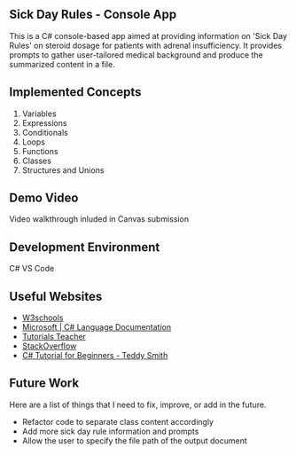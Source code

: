 ## Sick Day Rules - Console App

This is a C# console-based app aimed at providing information on 'Sick Day Rules' on steroid dosage for patients with adrenal insufficiency. It provides prompts to gather user-tailored medical background and produce the summarized content in a file.

## Implemented Concepts
1. Variables
2. Expressions
3. Conditionals
4. Loops
5. Functions
6. Classes
7. Structures and Unions

## Demo Video
Video walkthrough inluded in Canvas submission

## Development Environment
C#
VS Code

## Useful Websites

- [W3schools](https://www.w3schools.com/cs/index.php)
- [Microsoft | C# Language Documentation](https://learn.microsoft.com/en-us/dotnet/csharp/)
- [Tutorials Teacher](https://www.tutorialsteacher.com/csharp)
- [StackOverflow](https://stackoverflow.com/questions/tagged/c%23)
- [C# Tutorial for Beginners - Teddy Smith](https://www.youtube.com/watch?v=MDh6wX9T0Ow&list=PL82C6-O4XrHcblXkHA4dLcnb_ipVkKHch)

## Future Work
Here are a list of things that I need to fix, improve, or add in the future.

- Refactor code to separate class content accordingly
- Add more sick day rule information and prompts
- Allow the user to specify the file path of the output document